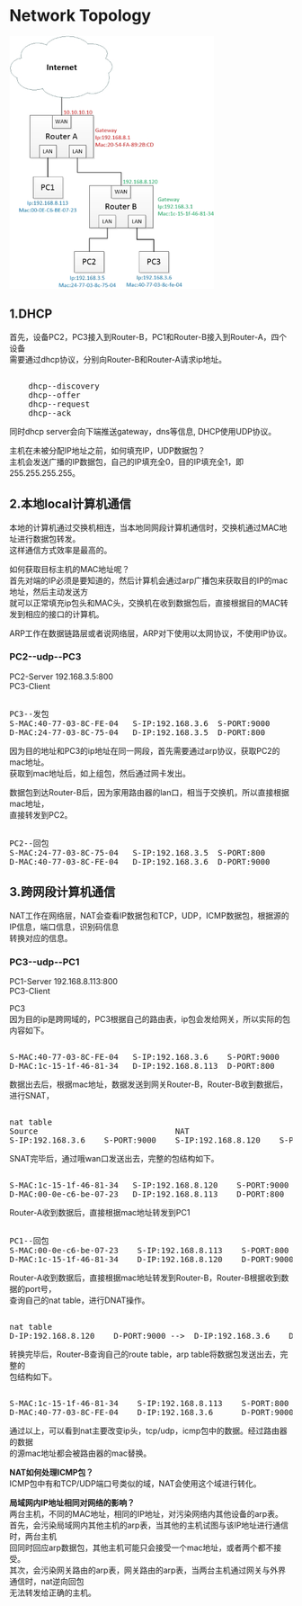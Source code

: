 # Network Topology    
    
<img src="https://github.com/shi-hao/computer_network_prog/blob/master/topology-1.jpg" width="364" height="450" />    
    
## 1.DHCP      
首先，设备PC2，PC3接入到Router-B，PC1和Router-B接入到Router-A，四个设备      
需要通过dhcp协议，分别向Router-B和Router-A请求ip地址。      
<pre>    
	dhcp--discovery      
	dhcp--offer      
	dhcp--request      
	dhcp--ack      
</pre>    
同时dhcp server会向下端推送gateway，dns等信息, DHCP使用UDP协议。      
    
主机在未被分配IP地址之前，如何填充IP，UDP数据包？      
主机会发送广播的IP数据包，自己的IP填充全0，目的IP填充全1，即255.255.255.255。      
    
## 2.本地local计算机通信      
本地的计算机通过交换机相连，当本地同网段计算机通信时，交换机通过MAC地址进行数据包转发。  
这样通信方式效率是最高的。  
  
如何获取目标主机的MAC地址呢？    
首先对端的IP必须是要知道的，然后计算机会通过arp广播包来获取目的IP的mac地址，然后主动发送方    
就可以正常填充ip包头和MAC头，交换机在收到数据包后，直接根据目的MAC转发到相应的接口的计算机。      
  
ARP工作在数据链路层或者说网络层，ARP对下使用以太网协议，不使用IP协议。      
    
### PC2--udp--PC3      
PC2-Server  192.168.3.5:800      
PC3-Client      
    
<pre>    
PC3--发包      
S-MAC:40-77-03-8C-FE-04   S-IP:192.168.3.6  S-PORT:9000      
D-MAC:24-77-03-8C-75-04   D-IP:192.168.3.5  D-PORT:800      
</pre>    
    
因为目的地址和PC3的ip地址在同一网段，首先需要通过arp协议，获取PC2的mac地址。      
获取到mac地址后，如上组包，然后通过网卡发出。      
    
数据包到达Router-B后，因为家用路由器的lan口，相当于交换机，所以直接根据mac地址，      
直接转发到PC2。    
    
<pre>    
PC2--回包      
S-MAC:24-77-03-8C-75-04   S-IP:192.168.3.5  S-PORT:800      
D-MAC:40-77-03-8C-FE-04   D-IP:192.168.3.6  D-PORT:9000      
</pre>    
    
    
## 3.跨网段计算机通信      
NAT工作在网络层，NAT会查看IP数据包和TCP，UDP，ICMP数据包，根据源的IP信息，端口信息，识别码信息      
转换对应的信息。      
    
    
### PC3--udp--PC1      
PC1-Server  192.168.8.113:800      
PC3-Client      
    
PC3      
因为目的ip是跨网域的，PC3根据自己的路由表，ip包会发给网关，所以实际的包内容如下。      
    
<pre>    
S-MAC:40-77-03-8C-FE-04   S-IP:192.168.3.6    S-PORT:9000       
D-MAC:1c-15-1f-46-81-34   D-IP:192.168.8.113  D-PORT:800      
</pre>    
    
数据出去后，根据mac地址，数据发送到网关Router-B，Router-B收到数据后，进行SNAT，       
<pre>    
nat table        
Source                             NAT      
S-IP:192.168.3.6    S-PORT:9000    S-IP:192.168.8.120    S-PORT:9000       
</pre>    
SNAT完毕后，通过哦wan口发送出去，完整的包结构如下。    
    
<pre>    
S-MAC:1c-15-1f-46-81-34   S-IP:192.168.8.120    S-PORT:9000       
D-MAC:00-0e-c6-be-07-23   D-IP:192.168.8.113    D-PORT:800      
</pre>    
    
Router-A收到数据后，直接根据mac地址转发到PC1      
    
<pre>    
PC1--回包      
S-MAC:00-0e-c6-be-07-23    S-IP:192.168.8.113    S-PORT:800       
D-MAC:1c-15-1f-46-81-34    D-IP:192.168.8.120    D-PORT:9000        
</pre>    
    
Router-A收到数据后，直接根据mac地址转发到Router-B，Router-B根据收到数据的port号，      
查询自己的nat table，进行DNAT操作。      
<pre>    
nat table        
D-IP:192.168.8.120    D-PORT:9000 -->  D-IP:192.168.3.6    D-PORT:9000     
</pre>    
转换完毕后，Router-B查询自己的route table，arp table将数据包发送出去，完整的      
包结构如下。      
<pre>    
S-MAC:1c-15-1f-46-81-34    S-IP:192.168.8.113    S-PORT:800       
D-MAC:40-77-03-8C-FE-04    D-IP:192.168.3.6      D-PORT:9000        
</pre>    
通过以上，可以看到nat主要改变ip头，tcp/udp，icmp包中的数据。经过路由器的数据      
的源mac地址都会被路由器的mac替换。      
    
    
**NAT如何处理ICMP包？**    
ICMP包中有和TCP/UDP端口号类似的域，NAT会使用这个域进行转化。    
  
**局域网内IP地址相同对网络的影响？**    
两台主机，不同的MAC地址，相同的IP地址，对污染网络内其他设备的arp表。   
首先，会污染局域网内其他主机的arp表，当其他的主机试图与该IP地址进行通信时，两台主机  
回同时回应arp数据包，其他主机可能只会接受一个mac地址，或者两个都不接受。  
其次，会污染网关路由的arp表，网关路由的arp表，当两台主机通过网关与外界通信时，nat逆向回包  
无法转发给正确的主机。  
